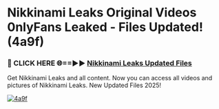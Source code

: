 # Nikkinami Leaks Original Videos 0nlyFans Leaked - Files Updated! (4a9f)

<h3>🔴 CLICK HERE 🌐==►► <a href="https://tinyurl.com/ehrbuxhb" rel="nofollow">Nikkinami Leaks Updated Files</a></h3>

Get Nikkinami Leaks and all content. Now you can access all videos and pictures of Nikkinami Leaks. New Updated Files 2025!

[![4a9f](https://i.imgur.com/lVYEuWS.gif)](https://tinyurl.com/ehrbuxhb)
